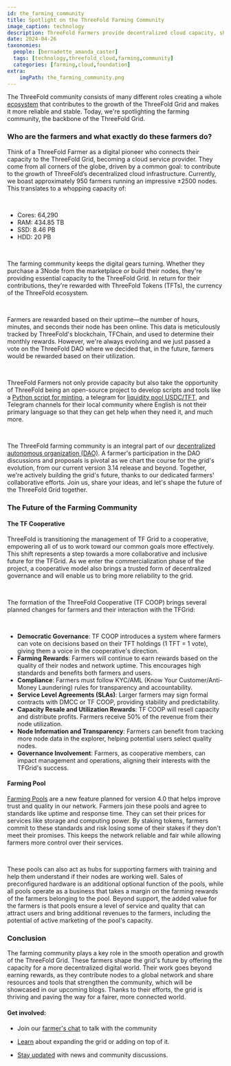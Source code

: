 ```yaml
---
id: the_farming_community
title: Spotlight on the ThreeFold Farming Community
image_caption: technology
description: ThreeFold Farmers provide decentralized cloud capacity, shape the grid's future, and share resources to build a fair and connected world.
date: 2024-04-26
taxonomies:
  people: [bernadette_amanda_caster]
  tags: [technology,threefold_cloud,farming,community]
  categories: [farming,cloud,foundation]
extra:
    imgPath: the_farming_community.png
---
```


The ThreeFold community consists of many different roles creating a whole [ecosystem](https://www.threefold.io/blog/tf-ecosystem-comes-alive/) that contributes to the growth of the ThreeFold Grid and makes it more reliable and stable. Today, we're spotlighting the farming community, the backbone of the ThreeFold Grid.

### **Who are the farmers and what exactly do these farmers do?**

Think of a ThreeFold Farmer as a digital pioneer who connects their capacity to the ThreeFold Grid, becoming a cloud service provider. They come from all corners of the globe, driven by a common goal: to contribute to the growth of ThreeFold’s decentralized cloud infrastructure.
Currently, we boast approximately 950 farmers running an impressive ±2500 nodes. This translates to a whopping capacity of:

<br>

- Cores: 64,290
- RAM: 434.85 TB
- SSD: 8.46 PB
- HDD: 20 PB

</br>

The farming community keeps the digital gears turning. Whether they purchase a 3Node from the marketplace or build their nodes, they're providing essential capacity to the ThreeFold Grid. In return for their contributions, they're rewarded with ThreeFold Tokens (TFTs), the currency of the ThreeFold ecosystem.

</br>

Farmers are rewarded based on their uptime—the number of hours, minutes, and seconds their node has been online. This data is meticulously tracked by ThreeFold's blockchain, TFChain,  and used to determine their monthly rewards. However, we're always evolving and we just passed a vote on the ThreeFold DAO where we decided that, in the future, farmers would be rewarded based on their utilization.

</br>

ThreeFold Farmers not only provide capacity but also take the opportunity of ThreeFold being an open-source project to develop scripts and tools like a [Python script for minting](https://forum.threefold.io/t/farm-earnings-data-capture-made-easy/4251), a telegram for [liquidity pool  USDC/TFT](https://t.me/threefold/42257/54497), and Telegram channels for their local community where English is not their primary language so that they can get help when they need it, and much more.

</br>

The ThreeFold farming community is an integral part of our [decentralized autonomous organization (DAO)](https://manual.grid.tf/documentation/dashboard/tfchain/tf_dao.html). A farmer's participation in the DAO discussions and proposals is pivotal as we chart the course for the grid's evolution, from our current version 3.14 release and beyond. Together, we're actively building the grid's future, thanks to our dedicated farmers' collaborative efforts. Join us, share your ideas, and let's shape the future of the ThreeFold Grid together.

### **The Future of the Farming Community**

#### **The TF Cooperative**

ThreeFold is transitioning the management of TF Grid to a cooperative, empowering all of us to work toward our common goals more effectively. This shift represents a step towards a more collaborative and inclusive future for the TFGrid. As we enter the commercialization phase of the project, a cooperative model also brings a trusted form of decentralized governance and will enable us to bring more reliability to the grid.

</br>

The formation of the ThreeFold Cooperative (TF COOP) brings several planned changes for farmers and their interaction with the TFGrid:

<br> 

- **Democratic Governance**: TF COOP introduces a system where farmers can vote on decisions based on their TFT holdings (1 TFT = 1 vote), giving them a voice in the cooperative's direction.
- **Farming Rewards**: Farmers will continue to earn rewards based on the quality of their nodes and network uptime. This encourages high standards and benefits both farmers and users.
- **Compliance**: Farmers must follow KYC/AML (Know Your Customer/Anti-Money Laundering) rules for transparency and accountability.
- **Service Level Agreements (SLAs)**: Larger farmers may sign formal contracts with DMCC or TF COOP, providing stability and predictability.
- **Capacity Resale and Utilization Rewards**: TF COOP will resell capacity and distribute profits. Farmers receive 50% of the revenue from their node utilization.
- **Node Information and Transparency**: Farmers can benefit from tracking more node data in the explorer, helping potential users select quality nodes.
- **Governance Involvement**: Farmers, as cooperative members, can impact management and operations, aligning their interests with the TFGrid's success.

#### **Farming Pool**

[Farming Pools](https://www.threefold.io/blog/farming-pools/) are a new feature planned for version 4.0 that helps improve trust and quality in our network. Farmers join these pools and agree to standards like uptime and response time. They can set their prices for services like storage and computing power. By staking tokens, farmers commit to these standards and risk losing some of their stakes if they don't meet their promises. This keeps the network reliable and fair while allowing farmers more control over their services.

</br>

These pools can also act as hubs for supporting farmers with training and help them understand if their nodes are working well. Sales of preconfigured hardware is an additional optional function of the pools, while all pools operate as a business that takes a margin on the farming rewards of the farmers belonging to the pool. Beyond support, the added value for the farmers is that pools ensure a level of service and quality that can attract users and bring additional revenues to the farmers, including the potential of active marketing of the pool's capacity.

### **Conclusion**

The farming community plays a key role in the smooth operation and growth of the ThreeFold Grid. These farmers shape the grid's future by offering the capacity for a more decentralized digital world. Their work goes beyond earning rewards, as they contribute nodes to a global network and share resources and tools that strengthen the community, which will be showcased in our upcoming blogs. Thanks to their efforts, the grid is thriving and paving the way for a fairer, more connected world.

#### Get involved: 

<ul>
<li>

Join our [farmer's chat](https://t.me/threefoldfarmers) to talk with the community</li>

<li>

[Learn](https://manual.grid.tf/) about expanding the grid or adding on top of it.</li>

<li>

[Stay updated](https://t.me/threefoldnews) with news and community discussions.</li>
</ul>
















